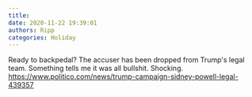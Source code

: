 ```yaml
---
title: 
date: 2020-11-22 19:39:01
authors: Ripp
categories: Holiday
---
```


 Ready to backpedal?
The accuser has been dropped from Trump's legal team.  Something tells me it was all bullshit.  Shocking.
https://www.politico.com/news/trump-campaign-sidney-powell-legal-439357